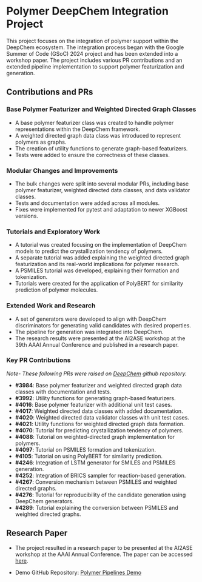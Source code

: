 # Polymer DeepChem Integration Project

This project focuses on the integration of polymer support within the DeepChem ecosystem. The integration process began with the Google Summer of Code (GSoC) 2024 project and has been extended into a workshop paper. The project includes various PR contributions and an extended pipeline implementation to support polymer featurization and generation.

## Contributions and PRs

### Base Polymer Featurizer and Weighted Directed Graph Classes
- A base polymer featurizer class was created to handle polymer representations within the DeepChem framework.
- A weighted directed graph data class was introduced to represent polymers as graphs.
- The creation of utility functions to generate graph-based featurizers.
- Tests were added to ensure the correctness of these classes.

### Modular Changes and Improvements
- The bulk changes were split into several modular PRs, including base polymer featurizer, weighted directed data classes, and data validator classes.
- Tests and documentation were added across all modules.
- Fixes were implemented for pytest and adaptation to newer XGBoost versions.

### Tutorials and Exploratory Work
- A tutorial was created focusing on the implementation of DeepChem models to predict the crystallization tendency of polymers.
- A separate tutorial was added explaining the weighted directed graph featurization and its real-world implications for polymer research.
- A PSMILES tutorial was developed, explaining their formation and tokenization.
- Tutorials were created for the application of PolyBERT for similarity prediction of polymer molecules.

### Extended Work and Research
- A set of generators were developed to align with DeepChem discriminators for generating valid candidates with desired properties.
- The pipeline for generation was integrated into DeepChem.
- The research results were presented at the AI2ASE workshop at the 39th AAAI Annual Conference and published in a research paper.

### Key PR Contributions

*Note- These following PRs were raised on [DeepChem](https://github.com/deepchem/deepchem) github repository.*

- **#3984**: Base polymer featurizer and weighted directed graph data classes with documentation and tests.
- **#3992**: Utility functions for generating graph-based featurizers.
- **#4016**: Base polymer featurizer with additional unit test cases.
- **#4017**: Weighted directed data classes with added documentation.
- **#4020**: Weighted directed data validator classes with unit test cases.
- **#4021**: Utility functions for weighted directed graph data formation.
- **#4070**: Tutorial for predicting crystallization tendency of polymers.
- **#4088**: Tutorial on weighted-directed graph implementation for polymers.
- **#4097**: Tutorial on PSMILES formation and tokenization.
- **#4105**: Tutorial on using PolyBERT for similarity prediction.
- **#4246**: Integration of LSTM generator for SMILES and PSMILES generation.
- **#4252**: Integration of BRICS sampler for reaction-based generation.
- **#4267**: Conversion mechanism between PSMILES and weighted directed graphs.
- **#4276**: Tutorial for reproducibility of the candidate generation using DeepChem generators.
- **#4289**: Tutorial explaining the conversion between PSMILES and weighted directed graphs.

## Research Paper
- The project resulted in a research paper to be presented at the AI2ASE workshop at the AAAI Annual Conference. The paper can be accessed [here](https://arxiv.org/html/2412.08658v1).

- Demo GitHub Repository: [Polymer Pipelines Demo](https://github.com/TRY-ER/polymer_pipelines.git)

